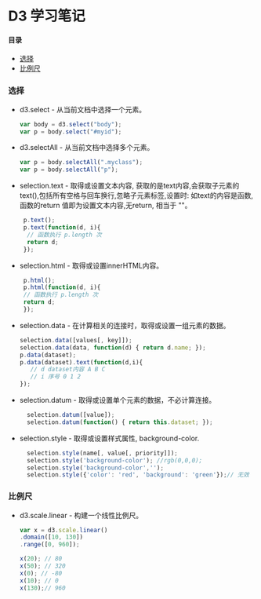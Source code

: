 # D3 学习笔记
#### 目录
   - [选择](#选择)
   - [比例尺](#比例尺)

### 选择
   * d3.select - 从当前文档中选择一个元素。
      ```js
      var body = d3.select("body");
      var p = body.select("#myid");
      ```
   * d3.selectAll - 从当前文档中选择多个元素。
     ```js
     var p = body.selectAll(".myclass");
     var p = body.selectAll("p");
     ```
   * selection.text - 取得或设置文本内容, 获取的是text内容,会获取子元素的text(),包括所有空格与回车换行,忽略子元素标签,设置时: 如text的内容是函数, 函数的return 值即为设置文本内容,无return, 相当于 ""。
       ```js
        p.text();
        p.text(function(d, i){
         // 函数执行 p.length 次
         return d;
        });
        ```
   * selection.html - 取得或设置innerHTML内容。
       ```js
        p.html();
        p.html(function(d, i){
        // 函数执行 p.length 次
        return d;
        });
        ```
   * selection.data - 在计算相关的连接时，取得或设置一组元素的数据。
     ```js
     selection.data([values[, key]]);
     selection.data(data, function(d) { return d.name; });
     p.data(dataset);
     p.data(dataset).text(function(d,i){
        // d dataset内容 A B C
        // i 序号 0 1 2
     });

     ```
   * selection.datum - 取得或设置单个元素的数据，不必计算连接。
      ```js
        selection.datum([value]);
        selection.datum(function() { return this.dataset; });
      ```
   * selection.style - 取得或设置样式属性, background-color.
     ```js
       selection.style(name[, value[, priority]]);
       selection.style('background-color'); //rgb(0,0,0);
       selection.style('background-color','');
       selection.style({'color': 'red', 'background': 'green'});// 无效
     ```

### 比例尺
   * d3.scale.linear - 构建一个线性比例尺。
     ```js
     var x = d3.scale.linear()
     .domain([10, 130])
     .range([0, 960]);

     x(20); // 80
     x(50); // 320
     x(0); // -80
     x(10); // 0
     x(130);// 960
     ```








